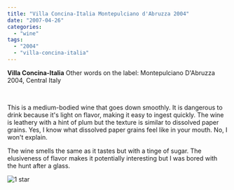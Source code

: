 ```yaml
---
title: "Villa Concina-Italia Montepulciano d'Abruzza 2004"
date: "2007-04-26"
categories:
  - "wine"
tags:
  - "2004"
  - "villa-concina-italia"
---
```


**Villa Concina-Italia** Other words on the label: Montepulciano D'Abruzza 2004, Central Italy

 

This is a medium-bodied wine that goes down smoothly. It is dangerous to drink because it's light on flavor, making it easy to ingest quickly. The wine is leathery with a hint of plum but the texture is similar to dissolved paper grains. Yes, I know what dissolved paper grains feel like in your mouth. No, I won't explain.

The wine smells the same as it tastes but with a tinge of sugar. The elusiveness of flavor makes it potentially interesting but I was bored with the hunt after a glass.

![1 star](http://www.rebeccagomezfarrell.com/wp-content/uploads/2009/04/rating_olive1.gif "rating_olive1")
